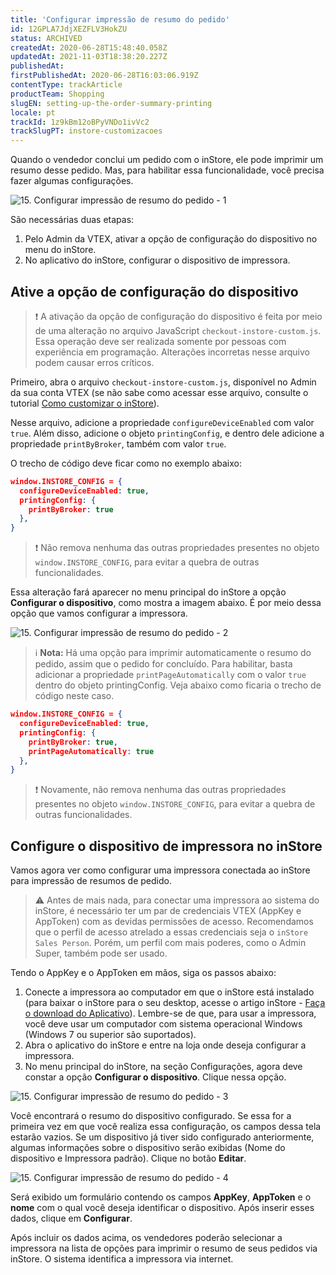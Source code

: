```yaml
---
title: 'Configurar impressão de resumo do pedido'
id: 12GPLA7JdjXEZFLV3HokZU
status: ARCHIVED
createdAt: 2020-06-28T15:48:40.058Z
updatedAt: 2021-11-03T18:38:20.227Z
publishedAt: 
firstPublishedAt: 2020-06-28T16:03:06.919Z
contentType: trackArticle
productTeam: Shopping
slugEN: setting-up-the-order-summary-printing
locale: pt
trackId: 1z9kBm12oBPyVNDo1ivVc2
trackSlugPT: instore-customizacoes
---
```


Quando o vendedor conclui um pedido com o inStore, ele pode imprimir um resumo desse pedido. Mas, para habilitar essa funcionalidade, você precisa fazer algumas configurações.

![15. Configurar impressão de resumo do pedido - 1](https://images.ctfassets.net/alneenqid6w5/I5tu0upqIMUVTCxTHFfmL/d25cd88a3601658aabea48fcee8e97f0/15._Configurar_impress__o_de_resumo_do_pedido_-_1.png)

São necessárias duas etapas:

1. Pelo Admin da VTEX, ativar a opção de configuração do dispositivo no menu do inStore.
2. No aplicativo do inStore, configurar o dispositivo de impressora.

## Ative a opção de configuração do dispositivo

>❗ A ativação da opção de configuração do dispositivo é feita por meio de uma alteração no arquivo JavaScript `checkout-instore-custom.js`. Essa operação deve ser realizada somente por pessoas com experiência em programação. Alterações incorretas nesse arquivo podem causar erros críticos. 

Primeiro, abra o arquivo `checkout-instore-custom.js`, disponível no Admin da sua conta VTEX (se não sabe como acessar esse arquivo, consulte o tutorial [Como customizar o inStore](https://help.vtex.com/pt/tracks/instore-customizacoes--1z9kBm12oBPyVNDo1ivVc2)).

Nesse arquivo, adicione a propriedade `configureDeviceEnabled` com valor `true`. Além disso, adicione o objeto `printingConfig`, e dentro dele adicione a  propriedade `printByBroker`, também com valor `true`.

O trecho de código deve ficar como no exemplo abaixo:

```json
window.INSTORE_CONFIG = { 
  configureDeviceEnabled: true, 
  printingConfig: { 
    printByBroker: true 
  },
}
```

>❗ Não remova nenhuma das outras propriedades presentes no objeto `window.INSTORE_CONFIG`, para evitar a quebra de outras funcionalidades.

Essa alteração fará aparecer no menu principal do inStore a opção __Configurar o dispositivo__, como mostra a imagem abaixo. É por meio dessa opção que vamos configurar a impressora.

![15. Configurar impressão de resumo do pedido - 2](//images.ctfassets.net/alneenqid6w5/KxD08Gfiwa8mj6y6KzaKu/7fab9110af8d1337f5646252b8c9387c/15._Configurar_impress__o_de_resumo_do_pedido_-_2.png)

>ℹ️ **Nota:** Há uma opção para imprimir automaticamente o resumo do pedido, assim que o pedido for concluído. Para habilitar, basta adicionar a propriedade `printPageAutomatically` com o valor `true` dentro do objeto printingConfig. Veja abaixo como ficaria o trecho de código neste caso.

```json
window.INSTORE_CONFIG = { 
  configureDeviceEnabled: true, 
  printingConfig: { 
    printByBroker: true,
    printPageAutomatically: true
  },
}
```

>❗ Novamente, não remova nenhuma das outras propriedades presentes no objeto `window.INSTORE_CONFIG`, para evitar a quebra de outras funcionalidades.

## Configure o dispositivo de impressora no inStore

Vamos agora ver como configurar uma impressora conectada ao inStore para impressão de resumos de pedido.

>⚠️ Antes de mais nada, para conectar uma impressora ao sistema do inStore, é necessário ter um par de credenciais VTEX (AppKey e AppToken) com as devidas permissões de acesso. Recomendamos que o perfil de acesso atrelado a essas credenciais seja o `inStore Sales Person`. Porém, um perfil com mais poderes, como o Admin Super, também pode ser usado.

Tendo o AppKey e o AppToken em mãos, siga os passos abaixo:

1. Conecte a impressora ao computador em que o inStore está instalado (para baixar o inStore para o seu desktop, acesse o artigo inStore - [Faça o download do Aplicativo](https://help.vtex.com/pt/tracks/instore-setup-basico--zav76TFEZlAjnyBVL5tRc#faca-o-download-do-aplicativo "Faça o download do aplicativo")). Lembre-se de que, para usar a impressora, você deve usar um computador com sistema operacional Windows (Windows 7 ou superior são suportados).
2. Abra o aplicativo do inStore e entre na loja onde deseja configurar a impressora.
3. No menu principal do inStore, na seção Configurações, agora deve constar a opção __Configurar o dispositivo__. Clique nessa opção.

![15. Configurar impressão de resumo do pedido - 3](//images.ctfassets.net/alneenqid6w5/4BZ0V5CVUYA2Kwv49PfTYS/4fa9c04035ef00f8a0df9a9ae71b326b/15._Configurar_impress__o_de_resumo_do_pedido_-_3.png)

Você encontrará o resumo do dispositivo configurado. Se essa for a primeira vez em que você realiza essa configuração, os campos dessa tela estarão vazios. Se um dispositivo já tiver sido configurado anteriormente, algumas informações sobre o dispositivo serão exibidas (Nome do dispositivo e Impressora padrão). Clique no botão __Editar__.

![15. Configurar impressão de resumo do pedido - 4](//images.ctfassets.net/alneenqid6w5/4Xrv2WFGkaQ5ejAYZlF3ly/10e8b6b922cd7ee0f970f8db15cae1f9/15._Configurar_impress__o_de_resumo_do_pedido_-_4.png)

Será exibido um formulário contendo os campos __AppKey__, __AppToken__ e o __nome__ com o qual você deseja identificar o dispositivo. Após inserir esses dados, clique em __Configurar__.

Após incluir os dados acima, os vendedores poderão selecionar a impressora na lista de opções para imprimir o resumo de seus pedidos via inStore. O sistema identifica a impressora via internet.
